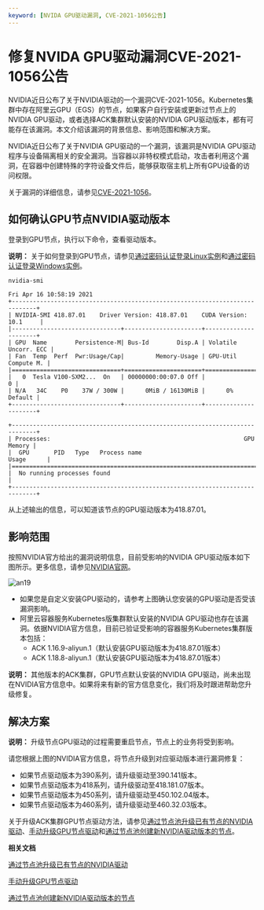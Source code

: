 ```yaml
---
keyword: [NVIDA GPU驱动漏洞, CVE-2021-1056公告]
---
```


# 修复NVIDA GPU驱动漏洞CVE-2021-1056公告

NVIDIA近日公布了关于NVIDIA驱动的一个漏洞CVE-2021-1056。Kubernetes集群中存在阿里云GPU（EGS）的节点，如果客户自行安装或更新过节点上的NVIDIA GPU驱动，或者选择ACK集群默认安装的NVIDIA GPU驱动版本，都有可能存在该漏洞。本文介绍该漏洞的背景信息、影响范围和解决方案。

NVIDIA近日公布了关于NVIDIA GPU驱动的一个漏洞，该漏洞是NVIDIA GPU驱动程序与设备隔离相关的安全漏洞。当容器以非特权模式启动，攻击者利用这个漏洞，在容器中创建特殊的字符设备文件后，能够获取宿主机上所有GPU设备的访问权限。

关于漏洞的详细信息，请参见[CVE-2021-1056](https://nvidia.custhelp.com/app/answers/detail/a_id/5142)。

## 如何确认GPU节点NVIDIA驱动版本

登录到GPU节点，执行以下命令，查看驱动版本。

**说明：** 关于如何登录到GPU节点，请参见[通过密码认证登录Linux实例](/cn.zh-CN/实例/连接实例/使用VNC连接实例/通过密码认证登录Linux实例.md)和[通过密码认证登录Windows实例](/cn.zh-CN/实例/连接实例/使用VNC连接实例/通过密码认证登录Windows实例.md)。

```
nvidia-smi

Fri Apr 16 10:58:19 2021
+-----------------------------------------------------------------------------+
| NVIDIA-SMI 418.87.01    Driver Version: 418.87.01    CUDA Version: 10.1     |
|-------------------------------+----------------------+----------------------+
| GPU  Name        Persistence-M| Bus-Id        Disp.A | Volatile Uncorr. ECC |
| Fan  Temp  Perf  Pwr:Usage/Cap|         Memory-Usage | GPU-Util  Compute M. |
|===============================+======================+======================|
|   0  Tesla V100-SXM2...  On   | 00000000:00:07.0 Off |                    0 |
| N/A   34C    P0    37W / 300W |      0MiB / 16130MiB |      0%      Default |
+-------------------------------+----------------------+----------------------+

+-----------------------------------------------------------------------------+
| Processes:                                                       GPU Memory |
|  GPU       PID   Type   Process name                             Usage      |
|=============================================================================|
|  No running processes found                                                 |
+-----------------------------------------------------------------------------+
```

从上述输出的信息，可以知道该节点的GPU驱动版本为418.87.01。

## 影响范围

按照NVIDIA官方给出的漏洞说明信息，目前受影响的NVIDIA GPU驱动版本如下图所示。更多信息，请参见[NVIDIA官网](https://nvidia.custhelp.com/app/answers/detail/a_id/5142)。

![an19](https://static-aliyun-doc.oss-accelerate.aliyuncs.com/assets/img/zh-CN/1834558161/p262160.png)

-   如果您是自定义安装GPU驱动的，请参考上图确认您安装的GPU驱动是否受该漏洞影响。
-   阿里云容器服务Kubernetes版集群默认安装的NVIDIA GPU驱动也存在该漏洞。依据NVIDIA官方信息，目前已验证受影响的容器服务Kubernetes集群版本包括：
    -   ACK 1.16.9-aliyun.1（默认安装GPU驱动版本为418.87.01版本）
    -   ACK 1.18.8-aliyun.1（默认安装GPU驱动版本为418.87.01版本）

**说明：** 其他版本的ACK集群，GPU节点默认安装的NVIDIA GPU驱动，尚未出现在NVIDIA官方信息中。如果将来有新的官方信息变化，我们将及时跟进帮助您升级修复。

## 解决方案

**说明：** 升级节点GPU驱动的过程需要重启节点，节点上的业务将受到影响。

请您根据上图的NVIDIA官方信息，将节点升级到对应驱动版本进行漏洞修复：

-   如果节点驱动版本为390系列，请升级驱动至390.141版本。
-   如果节点驱动版本为418系列，请升级驱动至418.181.07版本。
-   如果节点驱动版本为450系列，请升级驱动至450.102.04版本。
-   如果节点驱动版本为460系列，请升级驱动至460.32.03版本。

关于升级ACK集群GPU节点驱动方法，请参见[通过节点池升级已有节点的NVIDIA驱动](/cn.zh-CN/Kubernetes集群用户指南/GPU/NPU/运维管理/通过节点池升级已有节点的NVIDIA驱动.md)、[手动升级GPU节点驱动](/cn.zh-CN/Kubernetes集群用户指南/GPU/NPU/运维管理/手动升级GPU节点驱动.md)和[通过节点池创建新NVIDIA驱动版本的节点](/cn.zh-CN/Kubernetes集群用户指南/GPU/NPU/运维管理/通过节点池创建新NVIDIA驱动版本的节点.md)。

**相关文档**  


[通过节点池升级已有节点的NVIDIA驱动](/cn.zh-CN/Kubernetes集群用户指南/GPU/NPU/运维管理/通过节点池升级已有节点的NVIDIA驱动.md)

[手动升级GPU节点驱动](/cn.zh-CN/Kubernetes集群用户指南/GPU/NPU/运维管理/手动升级GPU节点驱动.md)

[通过节点池创建新NVIDIA驱动版本的节点](/cn.zh-CN/Kubernetes集群用户指南/GPU/NPU/运维管理/通过节点池创建新NVIDIA驱动版本的节点.md)

